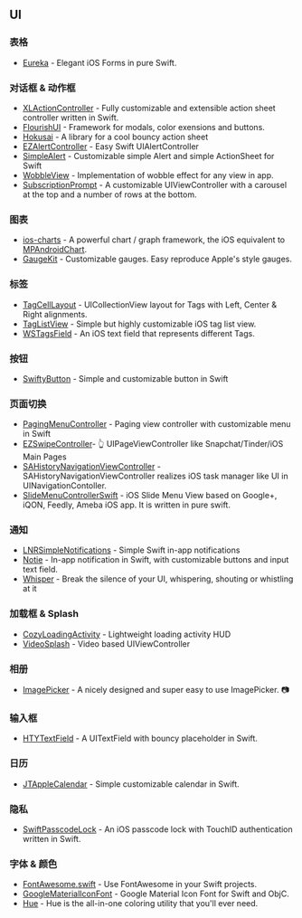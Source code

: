 ## UI

### 表格

* [Eureka](https://github.com/xmartlabs/Eureka) - Elegant iOS Forms in pure Swift. 

### 对话框 & 动作框

* [XLActionController](https://github.com/xmartlabs/XLActionController) - Fully customizable and extensible action sheet controller written in Swift.
* [FlourishUI](https://github.com/unicorn/FlourishUI) - Framework for modals, color exensions and buttons.
* [Hokusai](https://github.com/ytakzk/Hokusai) - A library for a cool bouncy action sheet
* [EZAlertController](https://github.com/thellimist/EZAlertController) - Easy Swift UIAlertController
* [SimpleAlert](https://github.com/KyoheiG3/SimpleAlert) - Customizable simple Alert and simple ActionSheet for Swift
* [WobbleView](https://github.com/inFullMobile/WobbleView) - Implementation of wobble effect for any view in app.
* [SubscriptionPrompt](https://github.com/Binur/SubscriptionPrompt) - A customizable UIViewController with a carousel at the top and a number of rows at the bottom.

### 图表

* [ios-charts](https://github.com/danielgindi/ios-charts) - A powerful chart / graph framework, the iOS equivalent to [MPAndroidChart](https://github.com/PhilJay/MPAndroidChart).
* [GaugeKit](https://github.com/skywinder/GaugeKit) - Customizable gauges. Easy reproduce Apple's style gauges.

### 标签

* [TagCellLayout](https://github.com/riteshhgupta/TagCellLayout) - UICollectionView layout for Tags with Left, Center & Right alignments.
* [TagListView](https://github.com/xhacker/TagListView) - Simple but highly customizable iOS tag list view.
* [WSTagsField](https://github.com/whitesmith/WSTagsField) - An iOS text field that represents different Tags.

### 按钮 

* [SwiftyButton](https://github.com/TakeScoop/SwiftyButton) - Simple and customizable button in Swift

### 页面切换

* [PagingMenuController](https://github.com/kitasuke/PagingMenuController) - Paging view controller with customizable menu in Swift
* [EZSwipeController](https://github.com/goktugyil/EZSwipeController)- :point_up_2: UIPageViewController like Snapchat/Tinder/iOS Main Pages
* [SAHistoryNavigationViewController](https://github.com/szk-atmosphere/SAHistoryNavigationViewController) - SAHistoryNavigationViewController realizes iOS task manager like UI in UINavigationContoller.
* [SlideMenuControllerSwift](https://github.com/dekatotoro/SlideMenuControllerSwift) - iOS Slide Menu View based on Google+, iQON, Feedly, Ameba iOS app. It is written in pure swift.

### 通知

* [LNRSimpleNotifications](https://github.com/LISNR/LNRSimpleNotifications) - Simple Swift in-app notifications
* [Notie](https://github.com/thii/Notie) - In-app notification in Swift, with customizable buttons and input text field.
* [Whisper](https://github.com/hyperoslo/Whisper) - Break the silence of your UI, whispering, shouting or whistling at it

### 加载框 & Splash

* [CozyLoadingActivity](https://github.com/goktugyil/CozyLoadingActivity) - Lightweight loading activity HUD
* [VideoSplash](https://github.com/toygar/VideoSplash.git) - Video based UIViewController

### 相册

* [ImagePicker](https://github.com/hyperoslo/ImagePicker) - A nicely designed and super easy to use ImagePicker. :camera:

### 输入框

* [HTYTextField](https://github.com/hanton/HTYTextField) - A UITextField with bouncy placeholder in Swift.

### 日历

* [JTAppleCalendar](https://github.com/patchthecode/JTAppleCalendar) - Simple customizable calendar in Swift.

### 隐私

* [SwiftPasscodeLock](https://github.com/velikanov/SwiftPasscodeLock) - An iOS passcode lock with TouchID authentication written in Swift.

### 字体 & 颜色

* [FontAwesome.swift](https://github.com/thii/FontAwesome.swift) - Use FontAwesome in your Swift projects.
* [GoogleMaterialIconFont](https://github.com/kitasuke/GoogleMaterialIconFont) - Google Material Icon Font for Swift and ObjC.
* [Hue](https://github.com/hyperoslo/Hue) - Hue is the all-in-one coloring utility that you'll ever need.

